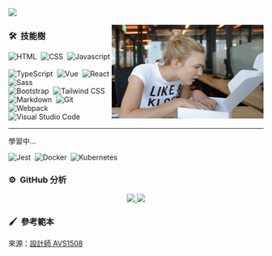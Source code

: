![](https://images.unsplash.com/photo-1470364798856-7a74180378dc?ixlib=rb-1.2.1&ixid=MnwxMjA3fDB8MHxwaG90by1wYWdlfHx8fGVufDB8fHx8&auto=format&fit=crop&w=2880&h=1200)


<img alt="Night Coding" src="https://github.com/BardKidd/BardKidd/blob/master/image/giphy.gif" width="300" height="185" height="" align="right"/>

### 🛠 &nbsp;技能樹

![HTML](https://img.shields.io/badge/-HTML-272822?style=flat&logo=html5)&nbsp;
![CSS](https://img.shields.io/badge/-CSS-272822?style=flat&logo=CSS3&logoColor=1572B6)&nbsp;
![Javascript](https://img.shields.io/badge/-JavaScript-272822?style=flat&logo=javascript)&nbsp;  
![TypeScript](https://img.shields.io/badge/-TypeScript-272822?style=flat&logo=typescript)&nbsp;
![Vue](https://img.shields.io/badge/-Vue-272822?style=flat&logo=vuedotjs)&nbsp;
![React](https://img.shields.io/badge/-React-272822?style=flat&logo=react)&nbsp;
![Sass](https://img.shields.io/badge/-Sass-272822?style=flat&logo=sass)&nbsp;  
![Bootstrap](https://img.shields.io/badge/-Bootstrap-272822?style=flat&logo=bootstrap)&nbsp;
![Tailwind CSS](https://img.shields.io/badge/-Tailwind%20CSS-272822?style=flat&logo=tailwindcss)&nbsp;
![Markdown](https://img.shields.io/badge/-Markdown-272822?style=flat&logo=markdown)&nbsp;
![Git](https://img.shields.io/badge/-Git-272822?style=flat&logo=git)&nbsp;  
![Webpack](https://img.shields.io/badge/-Webpack-272822?style=flat&logo=webpack)&nbsp;
![Visual Studio Code](https://img.shields.io/badge/-Visual%20Studio%20Code-272822?style=flat&logo=visual-studio-code&logoColor=007ACC)&nbsp;

---  
學習中...  

![Jest](https://img.shields.io/badge/-Jest-272822?style=flat&logo=jest&logoColor=99425B)&nbsp;
![Docker](https://img.shields.io/badge/-Docker-272822?style=flat&logo=docker)&nbsp;
![Kubernetes](https://img.shields.io/badge/-Kubernetes-272822?style=flat&logo=kubernetes)&nbsp;

### ⚙️ &nbsp;GitHub 分析

<p align="center">
<a href="https://github.com/BardKidd">
  <img height="180em" src="https://github-readme-stats-eight-theta.vercel.app/api?username=BardKidd&show_icons=true&theme=monokai&include_all_commits=true&count_private=true"/>
  <img height="180em" src="https://github-readme-stats-eight-theta.vercel.app/api/top-langs/?username=BardKidd&layout=compact&langs_count=8&theme=monokai"/>
</a>
</p>

### 🖌 &nbsp;參考範本

來源：[設計師 AVS1508](https://github.com/AVS1508/AVS1508/blob/master/README.md)
